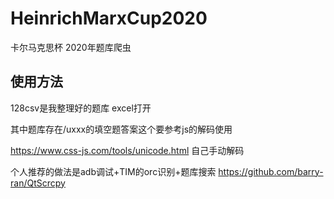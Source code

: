# HeinrichMarxCup2020
卡尔马克思杯 2020年题库爬虫

## 使用方法

128csv是我整理好的题库 excel打开

其中题库存在/uxxx的填空题答案这个要参考js的解码使用

<https://www.css-js.com/tools/unicode.html>
自己手动解码

个人推荐的做法是adb调试+TIM的orc识别+题库搜索
<https://github.com/barry-ran/QtScrcpy>

